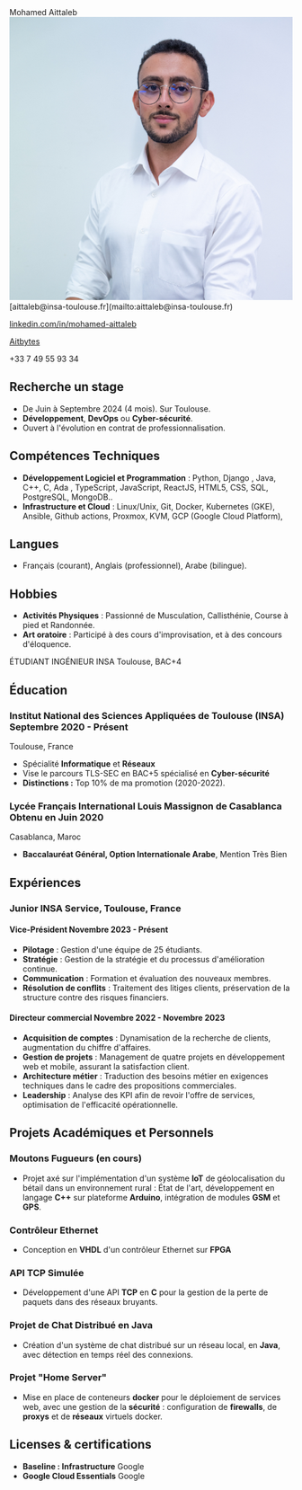 
<div class="left-column"> <span class="name">Mohamed Aittaleb</span>

<img src="./source/71.jpg" class="profile_pic">
<span class="info">
<link rel="stylesheet" href="path/to/font-awesome/css/font-awesome.min.css">


<div class="info_2">
<i class="fa fa-envelope-o" aria-hidden="true"></i> [aittaleb@insa-toulouse.fr](mailto:aittaleb@insa-toulouse.fr) 


<i class="fa fa-linkedin" aria-hidden="true"></i> [linkedin.com/in/mohamed-aittaleb](https://www.linkedin.com/in/mohamed-aittaleb-84249325a/) 


<i class="fa fa-github" aria-hidden="true"></i> [Aitbytes](https://github.com/Aitbytes)

<i class="fa fa-phone"></i>+33 7 49 55 93 34 

<div class="descriptif">

## Recherche un **stage**

 - De Juin à Septembre 2024 (4 mois). Sur Toulouse.
 - **Développement**, **DevOps** ou **Cyber-sécurité**.
 - Ouvert à l'évolution en contrat de professionnalisation.

</div>

</div>

## Compétences Techniques

- **Développement Logiciel et Programmation** : Python, Django , Java, C++, C, Ada , TypeScript, JavaScript, ReactJS, HTML5, CSS, SQL, PostgreSQL, MongoDB..
- **Infrastructure et Cloud** : Linux/Unix, Git, Docker, Kubernetes (GKE), Ansible, Github actions, Proxmox, KVM, GCP (Google Cloud Platform), 


## Langues 

- Français (courant), Anglais (professionnel), Arabe (bilingue).

## Hobbies

- **Activités Physiques** : Passionné de Musculation, Callisthénie, Course à pied et Randonnée.
- **Art oratoire** : Participé à des cours d'improvisation, et à des concours d'éloquence.







</div>

</span>

<div class="main-content">

 <span class="intitule">ÉTUDIANT INGÉNIEUR INSA Toulouse, BAC+4</span>

## Éducation

### Institut National des Sciences Appliquées de Toulouse (INSA) <time>Septembre 2020 - Présent</time>
<location>Toulouse, France</location>  

- Spécialité **Informatique** et **Réseaux**
- Vise le parcours TLS-SEC en BAC+5 spécialisé en **Cyber-sécurité**
- **Distinctions :** Top 10% de ma promotion (2020-2022).

### Lycée Français International Louis Massignon de Casablanca <time>Obtenu en Juin 2020</time>
<location>Casablanca, Maroc</location>  

- **Baccalauréat Général, Option Internationale Arabe**, Mention Très Bien


## Expériences

### Junior INSA Service, Toulouse, France 
#### Vice-Président <time>Novembre 2023 - Présent</time>

- **Pilotage** : Gestion d'une équipe de 25 étudiants.
- **Stratégie** : Gestion de la stratégie et du processus d'amélioration continue.
- **Communication** : Formation et évaluation des nouveaux membres.
- **Résolution de conflits** : Traitement des litiges clients, préservation de la structure contre des risques financiers.

#### Directeur commercial <time>Novembre 2022 - Novembre 2023</time>

- **Acquisition de comptes** : Dynamisation de la recherche de clients, augmentation du chiffre d'affaires.
- **Gestion de projets** : Management de quatre projets en développement web et mobile, assurant la satisfaction client.
- **Architecture métier** : Traduction des besoins métier en exigences techniques dans le cadre des propositions commerciales.
- **Leadership** : Analyse des KPI afin de revoir l'offre de services, optimisation de l'efficacité opérationnelle.


## Projets Académiques et Personnels

### Moutons Fugueurs (en cours)
- Projet axé sur l'implémentation d'un système **IoT** de géolocalisation du bétail dans un environnement rural : État de l'art, développement en langage **C++** sur plateforme **Arduino**, intégration de modules **GSM** et **GPS**.

### Contrôleur Ethernet
- Conception en **VHDL** d'un contrôleur Ethernet sur **FPGA**

### API TCP Simulée
- Développement d'une API **TCP** en **C** pour la gestion de la perte de paquets dans des réseaux bruyants.

### Projet de Chat Distribué en Java
- Création d'un système de chat distribué sur un réseau local, en **Java**, avec détection en temps réel des connexions.

### Projet "Home Server"
- Mise en place de conteneurs **docker** pour le déploiement de services web, avec une gestion de la **sécurité** : configuration de **firewalls**, de **proxys** et de **réseaux** virtuels docker.

## Licenses & certifications

- **Baseline : Infrastructure** <location>Google</location>  
- **Google Cloud Essentials** <location>Google</location>  

</div>
